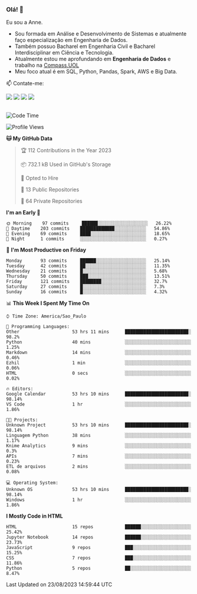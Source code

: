 ### Olá! 👋
Eu sou a Anne. 
- Sou formada em Análise e Desenvolvimento de Sistemas e atualmente faço especialização em Engenharia de Dados.
- Também possuo Bacharel em Engenharia Civil e Bacharel Interdisciplinar em Ciência e Tecnologia.
- Atualmente estou me aprofundando em **Engenharia de Dados** e trabalho na [Compass.UOL](https://compass.uol/pt/home/) 
- Meu foco atual é em SQL, Python, Pandas, Spark, AWS e Big Data.

📫 Contate-me: 

<div>
<a href="https://www.instagram.com/annekarolinefc/" target="_blank"><img src="https://img.shields.io/badge/-Instagram-%23E4405F?style=for-the-badge&logo=instagram&logoColor=white" target="_blank"></a> 
<a href = "mailto:annekarolinefc@gmail.com"><img src="https://img.shields.io/badge/-Gmail-%23333?style=for-the-badge&logo=gmail&logoColor=white" target="_blank"></a>
<a href="https://www.linkedin.com/in/devannekarolinefc/" target="_blank"><img src="https://img.shields.io/badge/-LinkedIn-%230077B5?style=for-the-badge&logo=linkedin&logoColor=white" target="_blank"></a> 
<a href="https://api.whatsapp.com/send?phone=5533991375118&text=Ol%C3%A1%20Anne!%20" target="_blank"><img src="https://img.shields.io/badge/WhatsApp-25D366?style=for-the-badge&logo=whatsapp&logoColor=white" target="_blank"></a>
</div>

  
<!--
  <img align="center" alt="Anne-An" height="30" width="40" src="https://github.com/devicons/devicon/blob/master/icons/angularjs/angularjs-original.svg">
-->

</br>

<!--START_SECTION:waka-->
![Code Time](http://img.shields.io/badge/Code%20Time-456%20hrs%2059%20mins-blue)

![Profile Views](http://img.shields.io/badge/Profile%20Views-6-blue)

**🐱 My GitHub Data** 

> 🏆 112 Contributions in the Year 2023
 > 
> 📦 732.1 kB Used in GitHub's Storage 
 > 
> 💼 Opted to Hire
 > 
> 📜 13 Public Repositories 
 > 
> 🔑 64 Private Repositories  
 > 
**I'm an Early 🐤** 

```text
🌞 Morning    97 commits     ██████░░░░░░░░░░░░░░░░░░░   26.22% 
🌇 Daytime    203 commits    █████████████░░░░░░░░░░░░   54.86% 
🌃 Evening    69 commits     ████░░░░░░░░░░░░░░░░░░░░░   18.65% 
🌙 Night      1 commits      ░░░░░░░░░░░░░░░░░░░░░░░░░   0.27%

```
📅 **I'm Most Productive on Friday** 

```text
Monday       93 commits     ██████░░░░░░░░░░░░░░░░░░░   25.14% 
Tuesday      42 commits     ██░░░░░░░░░░░░░░░░░░░░░░░   11.35% 
Wednesday    21 commits     █░░░░░░░░░░░░░░░░░░░░░░░░   5.68% 
Thursday     50 commits     ███░░░░░░░░░░░░░░░░░░░░░░   13.51% 
Friday       121 commits    ████████░░░░░░░░░░░░░░░░░   32.7% 
Saturday     27 commits     █░░░░░░░░░░░░░░░░░░░░░░░░   7.3% 
Sunday       16 commits     █░░░░░░░░░░░░░░░░░░░░░░░░   4.32%

```


📊 **This Week I Spent My Time On** 

```text
⌚︎ Time Zone: America/Sao_Paulo

💬 Programming Languages: 
Other                    53 hrs 11 mins      ████████████████████████░   98.2% 
Python                   40 mins             ░░░░░░░░░░░░░░░░░░░░░░░░░   1.25% 
Markdown                 14 mins             ░░░░░░░░░░░░░░░░░░░░░░░░░   0.46% 
Ezhil                    1 min               ░░░░░░░░░░░░░░░░░░░░░░░░░   0.06% 
HTML                     0 secs              ░░░░░░░░░░░░░░░░░░░░░░░░░   0.02%

🔥 Editors: 
Google Calendar          53 hrs 10 mins      ████████████████████████░   98.14% 
VS Code                  1 hr                ░░░░░░░░░░░░░░░░░░░░░░░░░   1.86%

🐱‍💻 Projects: 
Unknown Project          53 hrs 10 mins      ████████████████████████░   98.14% 
Linguagem Python         38 mins             ░░░░░░░░░░░░░░░░░░░░░░░░░   1.17% 
Knime Analytics          9 mins              ░░░░░░░░░░░░░░░░░░░░░░░░░   0.3% 
APIs                     7 mins              ░░░░░░░░░░░░░░░░░░░░░░░░░   0.23% 
ETL de arquivos          2 mins              ░░░░░░░░░░░░░░░░░░░░░░░░░   0.08%

💻 Operating System: 
Unknown OS               53 hrs 10 mins      ████████████████████████░   98.14% 
Windows                  1 hr                ░░░░░░░░░░░░░░░░░░░░░░░░░   1.86%

```

**I Mostly Code in HTML** 

```text
HTML                     15 repos            ██████░░░░░░░░░░░░░░░░░░░   25.42% 
Jupyter Notebook         14 repos            ██████░░░░░░░░░░░░░░░░░░░   23.73% 
JavaScript               9 repos             ███░░░░░░░░░░░░░░░░░░░░░░   15.25% 
CSS                      7 repos             ███░░░░░░░░░░░░░░░░░░░░░░   11.86% 
Python                   5 repos             ██░░░░░░░░░░░░░░░░░░░░░░░   8.47%

```



 Last Updated on 23/08/2023 14:59:44 UTC
<!--END_SECTION:waka-->
  
